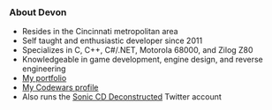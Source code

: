 ### About Devon
- Resides in the Cincinnati metropolitan area
- Self taught and enthusiastic developer since 2011
- Specializes in C, C++, C#/.NET, Motorola 68000, and Zilog Z80
- Knowledgeable in game development, engine design, and reverse engineering
- [My portfolio](https://devonartmeier.github.io/portfolio/)
- [My Codewars profile](https://www.codewars.com/users/DevonArtmeier)
- Also runs the [Sonic CD Deconstructed](https://twitter.com/SCDDeconstruct) Twitter account